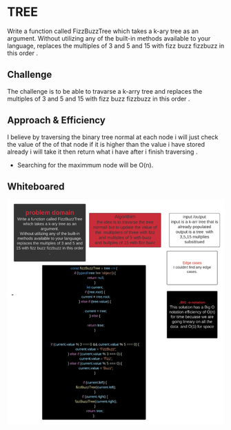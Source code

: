# TREE
<!-- Short summary or background information -->
Write a function called FizzBuzzTree which takes a k-ary tree as an argument.
Without utilizing any of the built-in methods available to your language, replaces the multiples of 3 and 5 and 15 with fizz buzz fizzbuzz in this order .
## Challenge
<!-- Short summary or background information -->
The challenge is to be able to travarse a k-arry tree and replaces the multiples of 3 and 5 and 15 with fizz buzz fizzbuzz in this order .
## Approach & Efficiency
<!-- What approach did you take? Why? What is the Big O space/time for this approach? -->
I believe by traversing the binary tree normal at each node i will just check the  value of the of that node if it is higher than the value i have stored already i will take it then return what i have after i finish traversing .
- Searching for the maximmum  node will  be O(n).


## Whiteboared
![image](./challenge-18.png)